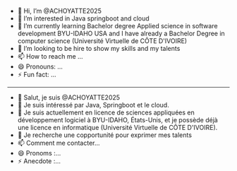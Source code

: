 - 👋 Hi, I’m @ACHOYATTE2025
- 👀 I’m interested in Java springboot and cloud
- 🌱 I’m currently learning Bachelor degree Applied science in software development BYU-IDAHO USA and I have already a Bachelor Degree in computer science (Université Virtuelle de CÔTE D'IVOIRE)
- 💞️ I’m looking to be hire to show my skills and my talents
- 📫 How to reach me ...
- 😄 Pronouns: ...
- ⚡ Fun fact: ...

---

- 👋 Salut, je suis @ACHOYATTE2025
- 👀 Je suis intéressé par Java, Springboot et le cloud.
- 🌱 Je suis actuellement en licence de sciences appliquées en développement logiciel à BYU-IDAHO, États-Unis, et je possède déjà une licence en informatique (Université Virtuelle de CÔTE D'IVOIRE).
- 💞️ Je recherche une copportunité pour exprimer mes talents
- 📫 Comment me contacter…
- 😄 Pronoms :…
- ⚡ Anecdote :…
<!---
ACHOYATTE2025/ACHOYATTE2025 is a ✨ special ✨ repository because its `README.md` (this file) appears on your GitHub profile.
You can click the Preview link to take a look at your changes.
--->


